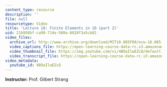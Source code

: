 ```yaml
---
content_type: resource
description: ''
file: null
resourcetype: Video
title: 'Lecture 18: Finite Elements in 1D (part 2)'
uid: 21b950bf-ca98-714e-580a-6928f3a5cb02
video_files:
  archive_url: http://www.archive.org/download/MIT18.085F08/ocw-18.085-f08-lec18_300k.mp4
  video_captions_file: https://open-learning-course-data-rc.s3.amazonaws.com/18-085-computational-science-and-engineering-i-fall-2008/ac2bed890557566e9f60dad7ccabc688_4B9aIlwEZcQ.vtt
  video_thumbnail_file: https://img.youtube.com/vi/4B9aIlwEZcQ/default.jpg
  video_transcript_file: https://open-learning-course-data-rc.s3.amazonaws.com/18-085-computational-science-and-engineering-i-fall-2008/2dc20dca37f51da4fd9d392a6eaa6e92_4B9aIlwEZcQ.pdf
video_metadata:
  youtube_id: 4B9aIlwEZcQ
---
```


**Instructor:** Prof. Gilbert Strang
